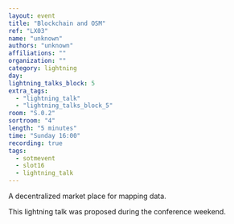 ```yaml
---
layout: event
title: "Blockchain and OSM"
ref: "LX03"
name: "unknown"
authors: "unknown"
affiliations: ""
organization: ""
category: lightning
day: 
lightning_talks_block: 5
extra_tags:
  - "lightning_talk"
  - "lightning_talks_block_5"
room: "S.0.2"
sortroom: "4"
length: "5 minutes"
time: "Sunday 16:00"
recording: true
tags:
  - sotmevent
  - slot16
  - lightning_talk
---
```

A decentralized market place for mapping data.

This lightning talk was proposed during the conference weekend.